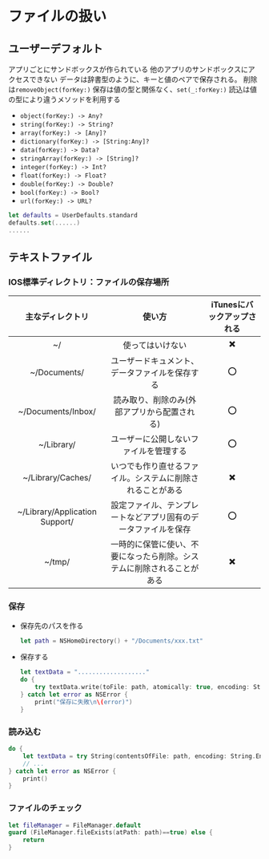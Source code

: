 # ファイルの扱い

## ユーザーデフォルト

アプリごとにサンドボックスが作られている
他のアプリのサンドボックスにアクセスできない
データは辞書型のように、キーと値のペアで保存される。
削除は`removeObject(forKey:)`
保存は値の型と関係なく、`set(_:forKey:)`
読込は値の型により違うメソッドを利用する

* `object(forKey:) -> Any?`
* `string(forKey:) -> String?`
* `array(forKey:) -> [Any]?`
* `dictionary(forKey:) -> [String:Any]?`
* `data(forKey:) -> Data?`
* `stringArray(forKey:) -> [String]?`
* `integer(forKey:) -> Int?`
* `float(forKey:) -> Float?`
* `double(forKey:) -> Double?`
* `bool(forKey:) -> Bool?`
* `url(forKey:) -> URL?`

```swift
let defaults = UserDefaults.standard
defaults.set(......)
......
```

## テキストファイル

### IOS標準ディレクトリ：ファイルの保存場所

|        主なディレクトリ        |                            使い方                            | iTunesにバックアップされる |
| :----------------------------: | :----------------------------------------------------------: | :------------------------: |
|               ~/               |                       使ってはいけない                       |             ✖️              |
|          ~/Documents/          |        ユーザードキュメント、データファイルを保存する        |             ⭕️              |
|       ~/Documents/Inbox/       |         読み取り、削除のみ(外部アプリから配置される)         |             ⭕️              |
|           ~/Library/           |            ユーザーに公開しないファイルを管理する            |             ⭕️              |
|       ~/Library/Caches/        |  いつでも作り直せるファイル。システムに削除されることがある  |             ✖️              |
| ~/Library/Application Support/ | 設定ファイル、テンプレートなどアプリ固有のデータファイルを保存 |             ⭕️              |
|             ~/tmp/             | 一時的に保管に使い、不要になったら削除。システムに削除されることがある |             ✖️              |

### 保存

* 保存先のパスを作る

    ```swift
    let path = NSHomeDirectory() + "/Documents/xxx.txt"
    ```

* 保存する

    ```swift
    let textData = "..................."
    do {
        try textData.write(toFile: path, atomically: true, encoding: String.Encoding.utf8)
    } catch let error as NSError {
        print("保存に失敗\n\(error)")
    }
    ```

### 読み込む

```swift
do {
    let textData = try String(contentsOfFile: path, encoding: String.Encoding.utf8)
    // ...
} catch let error as NSError {
    print()
}
```

### ファイルのチェック

```swift
let fileManager = FileManager.default
guard (FileManager.fileExists(atPath: path)==true) else {
    return
}
```
